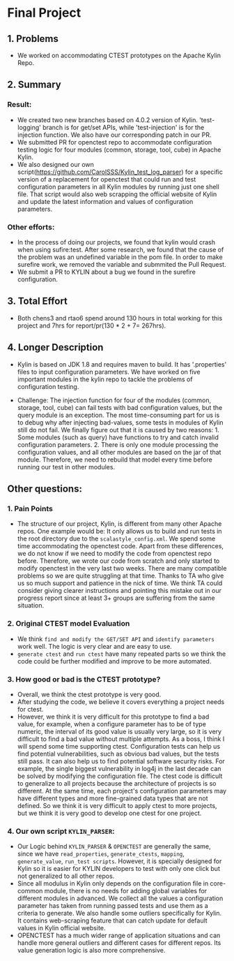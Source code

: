 # Final Project

## 1. Problems
* We worked on accommodating CTEST prototypes on the Apache Kylin Repo.

## 2. Summary
  ### Result: 
  * We created two new branches based on 4.0.2 version of Kylin. 'test-logging' branch is for get/set APIs, while 'test-injection' is for the injection function. We also have our corresponding patch in our PR.
  * We submitted PR for openctest repo to accommodate configuration testing logic for four modules (common, storage, tool, cube) in Apache Kylin.
  * We also designed our own script(https://github.com/CarolSSS/Kylin_test_log_parser) for a specific version of a replacement for openctest that could run and test configuration parameters in all Kylin modules by running just one shell file. That script would also web scrapping the official website of Kylin and update the latest information and values of configuration parameters.

  ### Other efforts:
  * In the process of doing our projects, we found that kylin would crash when using sufire:test. After some research, we found that the cause of the problem was an undefined variable in the pom file. In order to make surefire work, we removed the variable and submmited the Pull Request.
  * We submit a PR to KYLIN about a bug we found in the surefire configuration.

## 3. Total Effort
* Both chens3 and rtao6 spend around 130 hours in total working for this project and 7hrs for report/pr(130 * 2 + 7= 267hrs).

## 4. Longer Description
  * Kylin is based on JDK 1.8 and requires maven to build. It has '.properties' files to input configuration parameters. We have worked on five important modules in the kylin repo to tackle the problems of configuration testing. 

  * Challenge:
   The injection function for four of the modules (common, storage, tool, cube) can fail tests with bad configuration values, but the query module is an exception.
   The most time-consuming part for us is to debug why after injecting bad-values, some tests in modules of Kylin still do not fail. We finally figure out that it is caused by two reasons: 1. Some modules (such as query) have functions to try and catch invalid configuration parameters. 2. There is only one module processing the configuration values, and all other modules are based on the jar of that module. Therefore, we need to rebuild that model every time before running our test in other modules.


## Other questions:
### 1. Pain Points
  * The structure of our project, Kylin, is different from many other Apache repos. One example would be: It only allows us to build and run tests in the root directory due to the `scalastyle_config.xml`. We spend some time accommodating the openctest code. Apart from these differences, we do not know if we need to modify the code from openctest repo before. Therefore, we wrote our code from scratch and only started to modify openctest in the very last two weeks. There are many compatible problems so we are quite struggling at that time. Thanks to TA who give us so much support and patience in the nick of time. We think TA could consider giving clearer instructions and pointing this mistake out in our progress report since at least 3+ groups are suffering from the same situation.

### 2. Original CTEST model Evaluation
  * We think `find and modify the GET/SET API` and `identify parameters` work well. The logic is very clear and are easy to use.
  * `generate ctest` and `run ctest` have many repeated parts so we think the code could be further modified and improve to be more automated.

### 3. How good or bad is the CTEST prototype?
  * Overall, we think the ctest prototype is very good.
  * After studying the code, we believe it covers everything a project needs for ctest.
  * However, we think it is very difficult for this prototype to find a bad value, for example, when a configure parameter has to be of type numeric, the interval of its good value is usually very large, so it is very difficult to find a bad value without multiple attempts. As a boss, I think I will spend some time supporting ctest. Configuration tests can help us find potential vulnerabilities, such as obvious bad values, but the tests still pass. It can also help us to find potential software security risks. For example, the single biggest vulnerability in log4j in the last decade can be solved by modifying the configuration file. The ctest code is difficult to generalize to all projects because the architecture of projects is so different. At the same time, each project's configuration parameters may have different types and more fine-grained data types that are not defined. So we think it is very difficult to apply ctest to more projects, but we think it is very good to develop one ctest for one project.

### 4. Our own script `KYLIN_PARSER`:
  * Our Logic behind `KYLIN_PARSER` & `OPENCTEST` are generally the same, since we have `read_properties`, `generate_ctests`, `mapping`, `generate_value`, `run_test scripts`. However, it is specially designed for Kylin so it is easier for KYLIN developers to test with only one click but not generalized to all other repos.
  * Since all modulus in Kylin only depends on the configuration file in core-common module, there is no needs for adding global variables for different modules in advanced. We collect all the values a configuration parameter has taken from running passed tests and use them as a criteria to generate. We also handle some outliers specifically for Kylin. It contains web-scraping feature that can catch update for default values in Kylin official website.
  * OPENCTEST has a much wider range of application situations and can handle more general outliers and different cases for different repos. Its value generation logic is also more comprehensive.